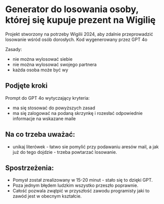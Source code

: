 # Generator do losowania osoby, której się kupuje prezent na Wigilię
Projekt stworzony na potrzeby Wigilii 2024, aby zdalnie przeprowadzić losowanie wśród osób dorosłych. Kod wygenerowany przez GPT 4o

Zasady:
* nie można wylosować siebie
* nie można wylosować swojego partnera
* każda osoba może być wy

## Podjęte kroki
Prompt do GPT 4o wytyczający kryteria:
* ma się stosować do powyższych zasad
* ma się zalogować na podaną skrzynkę i rozesłać odpowiednie informacje na wskazane maile

## Na co trzeba uważać:
* unikaj literówek - łatwo sie pomylić przy podawaniu aresów mail, a jak już do tego dojdzie - trzeba powtarzać losowanie.

## Spostrzeżenia:

* Pomysł został zrealizowany w 15-20 minut - stało się to dzięki GPT.
* Poza jednym błędem ludzkim wszystko przeszło poprawnie.
* Całość pozwala zwątpić w przyszłość zawodu programisty jaki to zawód jest w obecnym kształcie.
